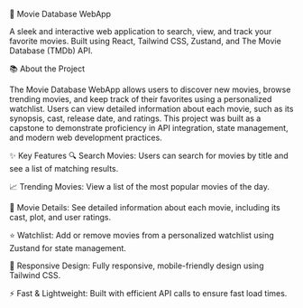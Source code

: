 🎥 Movie Database WebApp

A sleek and interactive web application to search, view, and track your favorite movies. Built using React, Tailwind CSS, Zustand, and The Movie Database (TMDb) API.

📚 About the Project

The Movie Database WebApp allows users to discover new movies, browse trending movies, and keep track of their favorites using a personalized watchlist. Users can view detailed information about each movie, such as its synopsis, cast, release date, and ratings. This project was built as a capstone to demonstrate proficiency in API integration, state management, and modern web development practices.

✨ Key Features
🔍 Search Movies: Users can search for movies by title and see a list of matching results.

📈 Trending Movies: View a list of the most popular movies of the day.

📃 Movie Details: See detailed information about each movie, including its cast, plot, and user ratings.

⭐ Watchlist: Add or remove movies from a personalized watchlist using Zustand for state management.

🎨 Responsive Design: Fully responsive, mobile-friendly design using Tailwind CSS.

⚡ Fast & Lightweight: Built with efficient API calls to ensure fast load times.

